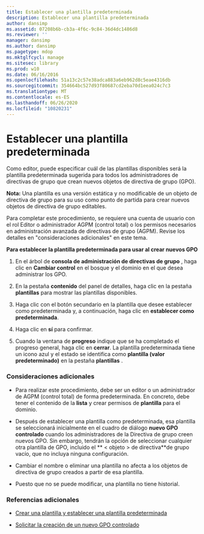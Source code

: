 ```yaml
---
title: Establecer una plantilla predeterminada
description: Establecer una plantilla predeterminada
author: dansimp
ms.assetid: 07208b6b-cb3a-4f6c-9c84-36d4dc1486d8
ms.reviewer: ''
manager: dansimp
ms.author: dansimp
ms.pagetype: mdop
ms.mktglfcycl: manage
ms.sitesec: library
ms.prod: w10
ms.date: 06/16/2016
ms.openlocfilehash: 51a13c2c57e38adca883a6eb962d8c5eae4316db
ms.sourcegitcommit: 354664bc527d93f80687cd2eba70d1eea024c7c3
ms.translationtype: MT
ms.contentlocale: es-ES
ms.lasthandoff: 06/26/2020
ms.locfileid: "10820231"
---
```

# Establecer una plantilla predeterminada


Como editor, puede especificar cuál de las plantillas disponibles será la plantilla predeterminada sugerida para todos los administradores de directivas de grupo que crean nuevos objetos de directiva de grupo (GPO).

**Nota:**  Una plantilla es una versión estática y no modificable de un objeto de directiva de grupo para su uso como punto de partida para crear nuevos objetos de directiva de grupo editables.

 

Para completar este procedimiento, se requiere una cuenta de usuario con el rol Editor o administrador AGPM (control total) o los permisos necesarios en administración avanzada de directivas de grupo (AGPM). Revise los detalles en "consideraciones adicionales" en este tema.

**Para establecer la plantilla predeterminada para usar al crear nuevos GPO**

1.  En el árbol de **consola de administración de directivas de grupo** , haga clic en **Cambiar control** en el bosque y el dominio en el que desea administrar los GPO.

2.  En la pestaña **contenido** del panel de detalles, haga clic en la pestaña **plantillas** para mostrar las plantillas disponibles.

3.  Haga clic con el botón secundario en la plantilla que desee establecer como predeterminada y, a continuación, haga clic en **establecer como predeterminada**.

4.  Haga clic en **sí** para confirmar.

5.  Cuando la ventana de **progreso** indique que se ha completado el progreso general, haga clic en **cerrar**. La plantilla predeterminada tiene un icono azul y el estado se identifica como **plantilla (valor predeterminado)** en la pestaña **plantillas** .

### Consideraciones adicionales

-   Para realizar este procedimiento, debe ser un editor o un administrador de AGPM (control total) de forma predeterminada. En concreto, debe tener el contenido de la **lista** y crear permisos de **plantilla** para el dominio.

-   Después de establecer una plantilla como predeterminada, esa plantilla se seleccionará inicialmente en el cuadro de diálogo **nuevo GPO controlado** cuando los administradores de la Directiva de grupo creen nuevos GPO. Sin embargo, tendrán la opción de seleccionar cualquier otra plantilla de GPO, incluido el ** &lt; objeto &gt; de directiva**de grupo vacío, que no incluya ninguna configuración.

-   Cambiar el nombre o eliminar una plantilla no afecta a los objetos de directiva de grupo creados a partir de esa plantilla.

-   Puesto que no se puede modificar, una plantilla no tiene historial.

### Referencias adicionales

-   [Crear una plantilla y establecer una plantilla predeterminada](creating-a-template-and-setting-a-default-template-agpm40.md)

-   [Solicitar la creación de un nuevo GPO controlado](request-the-creation-of-a-new-controlled-gpo-agpm40.md)

 

 






